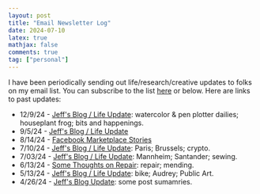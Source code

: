 ```yaml
---
layout: post
title: "Email Newsletter Log"
date: 2024-07-10
latex: true
mathjax: false
comments: true
tag: ["personal"]
---
```


I have been periodically sending out life/research/creative updates to folks on my email list. You can subscribe to the list [here](https://jeffreyfossett.com/subscribe/) or below. Here are links to past updates: 

* 12/9/24 - [Jeff's Blog / Life Update](https://us22.campaign-archive.com/?u=8f1642304d50d1f9684f84baf&id=e9ee9e8718): watercolor & pen plotter dailies; houseplant frog; bits and happenings.
* 9/5/24 - [Jeff's Blog / Life Update](https://us22.campaign-archive.com/?u=8f1642304d50d1f9684f84baf&id=159df2ad57)
* 8/14/24 - [Facebook Marketplace Stories](https://mailchi.mp/76f2b5e944c1/jeffs-bloglife-update-may-13-19039)
* 7/10/24 - [Jeff's Blog / Life Update](https://mailchi.mp/7792031430e7/jeffs-bloglife-update-may-13-15277): Paris; Brussels; crypto.
* 7/03/24 - [Jeff's Blog / Life Update](https://us22.campaign-archive.com/?u=8f1642304d50d1f9684f84baf&id=7cba86be3d): Mannheim; Santander; sewing.
* 6/13/24 - [Some Thoughts on Repair](https://us22.campaign-archive.com/?u=8f1642304d50d1f9684f84baf&id=32b2da696e): repair; mending. 
* 5/13/24 - [Jeff's Blog / Life Update](https://us22.campaign-archive.com/?u=8f1642304d50d1f9684f84baf&id=a9c0b79bb8): bike; Audrey; Public Art. 
* 4/26/24 - [Jeff's Blog Update](https://us22.campaign-archive.com/?u=8f1642304d50d1f9684f84baf&id=e2f276cf87): some post sumamries. 